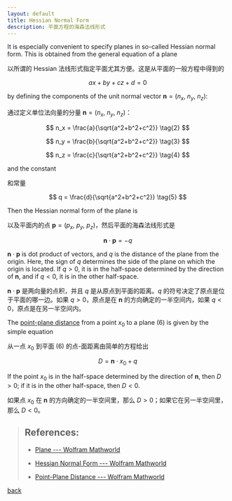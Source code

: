 ```yaml
---
layout: default
title: Hessian Normal Form
description: 平面方程的海森法线形式
---
```


<head>
    <script src="https://cdn.mathjax.org/mathjax/latest/MathJax.js?config=TeX-AMS-MML_HTMLorMML" type="text/javascript"></script>
    <script type="text/x-mathjax-config">
        MathJax.Hub.Config({
            tex2jax: {
                skipTags: ['script', 'noscript', 'style', 'textarea', 'pre'],
                inlineMath: [['$','$']]
            }
        });
    </script>
</head>

It is especially convenient to specify planes in so-called Hessian normal form. This is obtained from the general equation of a plane

以所谓的 Hessian 法线形式指定平面尤其方便。这是从平面的一般方程中得到的

$$
ax + by + cz + d = 0    \tag{1}
$$

by defining the components of the unit normal vector $\mathbf{n} = (n_x,\ n_y,\ n_z)$:

通过定义单位法向量的分量 $\mathbf{n} = (n_x,\ n_y,\ n_z)$：

$$
n_x = \frac{a}{\sqrt{a^2+b^2+c^2}}  \tag{2}
$$

$$
n_y = \frac{b}{\sqrt{a^2+b^2+c^2}}  \tag{3}
$$

$$
n_z = \frac{c}{\sqrt{a^2+b^2+c^2}}  \tag{4}
$$

and the constant

和常量

$$
q = \frac{d}{\sqrt{a^2+b^2+c^2}}    \tag{5}
$$

Then the Hessian normal form of the plane is

以及平面内的点 $\mathbf{p}=(p_x,\ p_y,\ p_z)$，然后平面的海森法线形式是

$$
\mathbf{n} \cdot \mathbf{p} = -q    \tag{6}
$$

$\mathbf{n} \cdot \mathbf{p}$ is dot product of vectors, and $q$ is the distance of the plane from the origin. Here, the sign of $q$ determines the side of the plane on which the origin is located. If $q>0$, it is in the half-space determined by the direction of $\mathbf{n}$, and if $q<0$, it is in the other half-space.

$\mathbf{n} \cdot \mathbf{p}$ 是两向量的点积，并且 $q$ 是从原点到平面的距离。$q$ 的符号决定了原点是位于平面的哪一边。如果 $q>0$，原点是在 $\mathbf{n}$ 的方向确定的一半空间内，如果 $q<0$，原点是在另一半空间内。

The [point-plane distance](https://mathworld.wolfram.com/Point-PlaneDistance.html) from a point $x_0$ to a plane (6) is given by the simple equation

从一点 $x_0$ 到平面 (6) 的点-面距离由简单的方程给出

$$
D = \mathbf{n} \cdot x_0 + q    \tag{7}
$$

If the point $x_0$ is in the half-space determined by the direction of $\mathbf{n}$, then $D>0$; if it is in the other half-space, then $D<0$.

如果点 $x_0$ 在 $\mathbf{n}$ 的方向确定的一半空间里，那么 $D>0$；如果它在另一半空间里，那么 $D<0$。

> ## References:
>
> * [Plane --- Wolfram Mathworld](https://mathworld.wolfram.com/Plane.html)
>
> * [Hessian Normal Form --- Wolfram Mathworld](https://mathworld.wolfram.com/HessianNormalForm.html)
>
> * [Point-Plane Distance --- Wolfram Mathworld](https://mathworld.wolfram.com/Point-PlaneDistance.html)
>

[back](./)